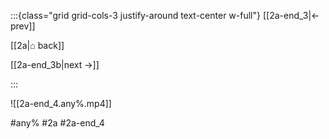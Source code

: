 :::{class="grid grid-cols-3 justify-around text-center w-full"}
[[2a-end_3|← prev]]

[[2a|⌂ back]]

[[2a-end_3b|next →]]

:::

![[2a-end_4.any%.mp4]]

#any% #2a #2a-end_4